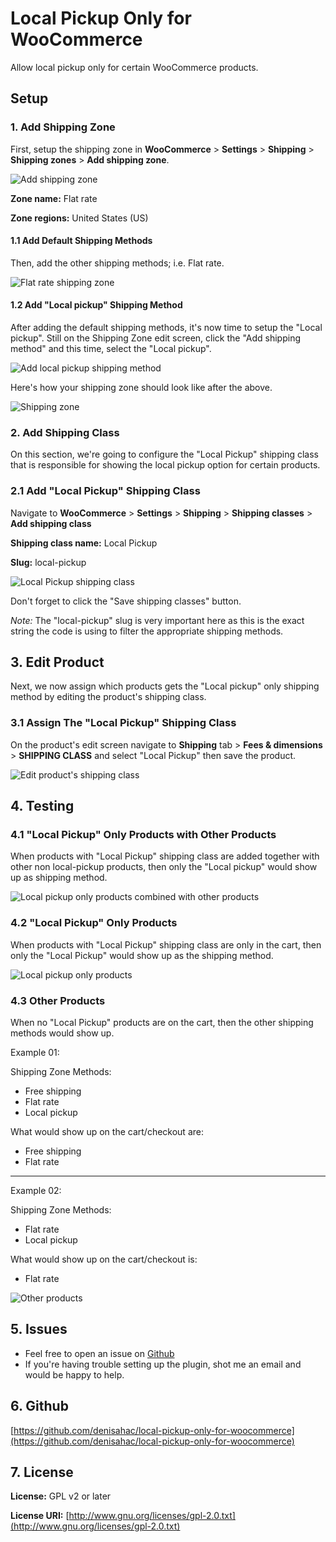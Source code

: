 # Local Pickup Only for WooCommerce

Allow local pickup only for certain WooCommerce products.

## Setup

### 1. Add Shipping Zone

First, setup the shipping zone in **WooCommerce** > **Settings** > **Shipping** > **Shipping zones** > **Add shipping zone**.

![Add shipping zone](assets/images/guides/add-shipping-zone.jpg)

**Zone name:** Flat rate

**Zone regions:** United States (US)

#### 1.1 Add Default Shipping Methods

Then, add the other shipping methods; i.e. Flat rate.

![Flat rate shipping zone](assets/images/guides/shipping-zone-flat-rate.jpg)

#### 1.2 Add "Local pickup" Shipping Method

After adding the default shipping methods, it's now time to setup the "Local pickup". Still on the Shipping Zone edit screen, click the "Add shipping method" and this time, select the "Local pickup".

![Add local pickup shipping method](assets/images/guides/add-local-pickup-shipping-method.jpg)

Here's how your shipping zone should look like after the above.

![Shipping zone](assets/images/guides/shipping-zone.jpg)

### 2. Add Shipping Class

On this section, we're going to configure the "Local Pickup" shipping class that is responsible for showing the local pickup option for certain products.

### 2.1 Add "Local Pickup" Shipping Class

Navigate to **WooCommerce** > **Settings** > **Shipping** > **Shipping classes** > **Add shipping class**

**Shipping class name:** Local Pickup

**Slug:** local-pickup

![Local Pickup shipping class](assets/images/guides/shipping-class-local-pickup.jpg)

Don't forget to click the "Save shipping classes" button.

*Note:* The "local-pickup" slug is very important here as this is the exact string the code is using to filter the appropriate shipping methods. 

## 3. Edit Product

Next, we now assign which products gets the "Local pickup" only shipping method by editing the product's shipping class.

### 3.1 Assign The "Local Pickup" Shipping Class

On the product's edit screen navigate to **Shipping** tab > **Fees & dimensions** > **SHIPPING CLASS** and select "Local Pickup" then save the product.

![Edit product's shipping class](assets/images/guides/edit-product.jpg)

## 4. Testing

### 4.1 "Local Pickup" Only Products with Other Products

When products with "Local Pickup" shipping class are added together with other non local-pickup products, then only the "Local pickup" would show up as shipping method.

![Local pickup only products combined with other products](assets/images/guides/cart-with-other-items-local-pickup-only.jpg)


### 4.2 "Local Pickup" Only Products

When products with "Local Pickup" shipping class are only in the cart, then only the "Local Pickup" would show up as the shipping method.

![Local pickup only products](assets/images/guides/cart-local-pickup-only.jpg)

### 4.3 Other Products

When no "Local Pickup" products are on the cart, then the other shipping methods would show up.

Example 01:

Shipping Zone Methods:

- Free shipping
- Flat rate
- Local pickup

What would show up on the cart/checkout are:

- Free shipping
- Flat rate

---

Example 02:

Shipping Zone Methods:

- Flat rate
- Local pickup

What would show up on the cart/checkout is:

- Flat rate

![Other products](assets/images/guides/other-products.jpg)

## 5. Issues

- Feel free to open an issue on [Github](https://github.com/denisahac/local-pickup-only-for-woocommerce)
- If you're having trouble setting up the plugin, shot me an email and would be happy to help.

## 6. Github

[https://github.com/denisahac/local-pickup-only-for-woocommerce](https://github.com/denisahac/local-pickup-only-for-woocommerce)

## 7. License

**License:** GPL v2 or later

**License URI:** [http://www.gnu.org/licenses/gpl-2.0.txt](http://www.gnu.org/licenses/gpl-2.0.txt)
